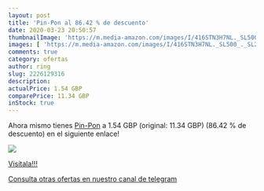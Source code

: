 ```yaml
---
layout: post
title: 'Pin-Pon al 86.42 % de descuento'
date: 2020-03-23 20:50:57
thumbnailImage: 'https://m.media-amazon.com/images/I/416STN3H7NL._SL500_._SL200_.jpg'
images: [ 'https://m.media-amazon.com/images/I/416STN3H7NL._SL500_._SL200_.jpg' ]
comments: true
category: ofertas
author: ring
slug: 2226129316
description:
actualPrice: 1.54 GBP
comparePrice: 11.34 GBP
inStock: true
---
```


Ahora mismo tienes [Pin-Pon](https://www.amazon.com/dp/2226129316/?tag=redken08-20) a 1.54 GBP (original: 11.34 GBP) (86.42 %  de descuento) en el siguiente enlace!

[![](https://m.media-amazon.com/images/I/416STN3H7NL._SL500_._SL200_.jpg)](https://www.amazon.com/dp/2226129316/?tag=redken08-20)

[Visítala!!!](https://www.amazon.com/dp/2226129316/?tag=redken08-20)

[Consulta otras ofertas en nuestro canal de telegram](https://t.me/s/ofertas25)
